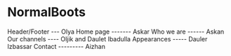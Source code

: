 # NormalBoots

Header/Footer --- Olya
Home page ------- Askar
Who we are ------ Askan
Our channels ---- Oljik and Daulet Ibadulla
Appearances ----- Dauler Izbassar
Contact --------- Aizhan